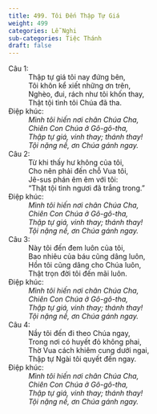 ```yaml
---
title: 499. Tôi Đến Thập Tự Giá
weight: 499
categories: Lễ Nghi
sub-categories: Tiệc Thánh
draft: false
---
```

<dl><dt>Câu 1:</dt><dd data-verse="1">Thập tự giá tôi nay đứng bên, <br/>Tôi khôn kể xiết những ơn trên, <br/>Nghèo, đui, rách như tôi khốn thay, <br/>Thật tội tình tôi Chúa đã tha. </dd><dt>Điệp khúc:</dt><dd data-chorus="1"><em>Mình tôi hiến nơi chân Chúa Cha, <br/>Chiên Con Chúa ở Gô-gô-tha, <br/>Thập tự giá, vinh thay; thánh thay! <br/>Tội nặng nề, ơn Chúa gánh ngay. </em></dd><dt>Câu 2:</dt><dd data-verse="2">Từ khi thấy hư không của tôi, <br/>Cho nên phải đến chỗ Vua tôi, <br/>Jê-sus phán êm êm với tôi: <br/>“Thật tội tình ngươi đã trắng trong.” </dd><dt>Điệp khúc:</dt><dd data-chorus="1"><em>Mình tôi hiến nơi chân Chúa Cha, <br/>Chiên Con Chúa ở Gô-gô-tha, <br/>Thập tự giá, vinh thay; thánh thay! <br/>Tội nặng nề, ơn Chúa gánh ngay. </em></dd><dt>Câu 3:</dt><dd data-verse="3">Này tôi đến đem luôn của tôi, <br/>Bao nhiêu của báu cũng dâng luôn, <br/>Hồn tôi cũng dâng cho Chúa luôn, <br/>Thật trọn đời tôi đến mãi luôn. </dd><dt>Điệp khúc:</dt><dd data-chorus="1"><em>Mình tôi hiến nơi chân Chúa Cha, <br/>Chiên Con Chúa ở Gô-gô-tha, <br/>Thập tự giá, vinh thay; thánh thay! <br/>Tội nặng nề, ơn Chúa gánh ngay. </em></dd><dt>Câu 4:</dt><dd data-verse="4">Nầy tôi đến đi theo Chúa ngay, <br/>Trong nơi có huyết đỏ không phai, <br/>Thờ Vua cách khiêm cung dưới ngai, <br/>Thập tự Ngài tôi quyết đến ngay. </dd><dt>Điệp khúc:</dt><dd data-chorus="1"><em>Mình tôi hiến nơi chân Chúa Cha, <br/>Chiên Con Chúa ở Gô-gô-tha, <br/>Thập tự giá, vinh thay; thánh thay! <br/>Tội nặng nề, ơn Chúa gánh ngay. </em></dd></dl>